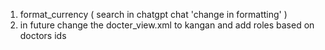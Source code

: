 1. format_currency ( search in chatgpt chat 'change in formatting' )
2. in future change the docter_view.xml to kangan and add roles based on doctors ids